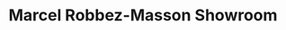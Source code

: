 ---
title: "Marcel Robbez-Masson Showroom"
url: /paris/marcel-robbez-masson-showroom/
shop: Schmuck
---